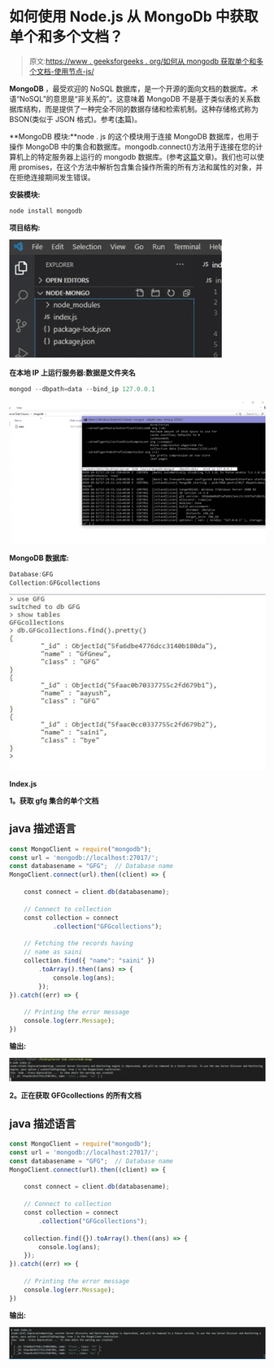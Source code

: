 # 如何使用 Node.js 从 MongoDb 中获取单个和多个文档？

> 原文:[https://www . geeksforgeeks . org/如何从 mongodb 获取单个和多个文档-使用节点-js/](https://www.geeksforgeeks.org/how-to-fetch-single-and-multiple-documents-from-mongodb-using-node-js/)

**MongoDB** ，最受欢迎的 NoSQL 数据库，是一个开源的面向文档的数据库。术语“NoSQL”的意思是“非关系的”。这意味着 MongoDB 不是基于类似表的关系数据库结构，而是提供了一种完全不同的数据存储和检索机制。这种存储格式称为 BSON(类似于 JSON 格式)。参考([本](https://www.geeksforgeeks.org/mongodb-an-introduction/)篇)。

**MongoDB 模块:**node . js 的这个模块用于连接 MongoDB 数据库，也用于操作 MongoDB 中的集合和数据库。mongodb.connect()方法用于连接在您的计算机上的特定服务器上运行的 mongodb 数据库。(参考[这篇](https://www.geeksforgeeks.org/how-to-connect-mongodb-server-with-node-js/)文章)。我们也可以使用 promises，在这个方法中解析包含集合操作所需的所有方法和属性的对象，并在拒绝连接期间发生错误。

**安装模块:**

```js
node install mongodb

```

**项目结构:**

![](img/680c11a4a464432626c22f3eee5f7f10.png)

**在本地 IP 上运行服务器:数据是文件夹名**

```js
mongod --dbpath=data --bind_ip 127.0.0.1

```

![](img/b17079668307c9a66022081b23d3c23d.png)

**MongoDB 数据库:**

```js
Database:GFG
Collection:GFGcollections

```

![](img/08b73c208545a1783e2c2e2c20c7e435.png)

**Index.js**

**1。获取 gfg 集合的单个文档**

## java 描述语言

```js
const MongoClient = require("mongodb");
const url = 'mongodb://localhost:27017/';
const databasename = "GFG";  // Database name
MongoClient.connect(url).then((client) => {

    const connect = client.db(databasename);

    // Connect to collection
    const collection = connect
            .collection("GFGcollections");

    // Fetching the records having 
    // name as saini
    collection.find({ "name": "saini" })
        .toArray().then((ans) => {
            console.log(ans);
        });
}).catch((err) => {

    // Printing the error message
    console.log(err.Message);
})
```

**输出:**

![](img/fbe9b7576138bd2076fdb0fe128851da.png)

**2。正在获取 GFGcollections 的所有文档**

## java 描述语言

```js
const MongoClient = require("mongodb");
const url = 'mongodb://localhost:27017/';
const databasename = "GFG";  // Database name
MongoClient.connect(url).then((client) => {

    const connect = client.db(databasename);

    // Connect to collection
    const collection = connect
        .collection("GFGcollections");

    collection.find({}).toArray().then((ans) => {
        console.log(ans);
    });
}).catch((err) => {

    // Printing the error message
    console.log(err.Message);
})
```

**输出:**

![](img/e10b78ba1813cb840af3a340bde1c971.png)